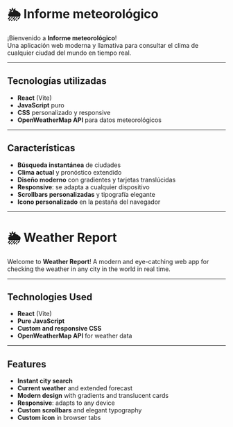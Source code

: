 # 🌦️ Informe meteorológico

¡Bienvenido a **Informe meteorológico**!  
Una aplicación web moderna y llamativa para consultar el clima de cualquier ciudad del mundo en tiempo real.

---

## Tecnologías utilizadas

- **React** (Vite) 
- **JavaScript** puro
- **CSS** personalizado y responsive
- **OpenWeatherMap API** para datos meteorológicos

---

## Características

- **Búsqueda instantánea** de ciudades
- **Clima actual** y pronóstico extendido
- **Diseño moderno** con gradientes y tarjetas translúcidas
- **Responsive**: se adapta a cualquier dispositivo
- **Scrollbars personalizadas** y tipografía elegante
- **Icono personalizado** en la pestaña del navegador

---

# 🌦️ Weather Report

Welcome to **Weather Report**!
A modern and eye-catching web app for checking the weather in any city in the world in real time.

---

## Technologies Used

- **React** (Vite)
- **Pure JavaScript**
- **Custom and responsive CSS**
- **OpenWeatherMap API** for weather data

---

## Features

- **Instant city search**
- **Current weather** and extended forecast
- **Modern design** with gradients and translucent cards
- **Responsive**: adapts to any device
- **Custom scrollbars** and elegant typography
- **Custom icon** in browser tabs